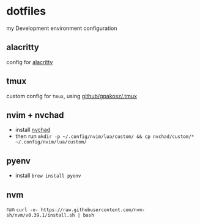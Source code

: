 # dotfiles
my Development environment configuration

## alacritty 
config for [alacritty](alacritty.org)

## tmux
custom config for `tmux`, using [github/gpakosz/.tmux](https://github.com/gpakosz/.tmux)

## nvim + nvchad

- install [nvchad](nvchad.github.io)
- then run `mkdir -p ~/.config/nvim/lua/custom/ && cp nvchad/custom/* ~/.config/nvim/lua/custom/`

## pyenv 

- install `brew install pyenv`

## nvm 

run  `curl -o- https://raw.githubusercontent.com/nvm-sh/nvm/v0.39.1/install.sh | bash`
